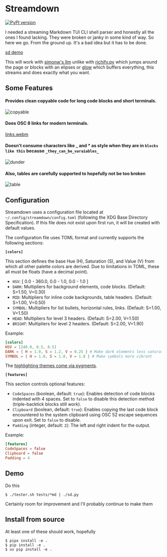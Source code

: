 # Streamdown

[![PyPI version](https://badge.fury.io/py/streamdown.svg)](https://badge.fury.io/py/streamdown)

I needed a streaming Markdown TUI CLI shell parser and honestly all the ones I found lacking. They were broken or janky in some kind of way. So here we go. From the ground up. It's a bad idea but it has to be done.

[sd demo](https://github.com/user-attachments/assets/48dba6fa-2282-4be9-8087-a2ad8e7c7d12)


This will work with [simonw's llm](https://github.com/simonw/llm) unlike with [richify.py](https://github.com/gianlucatruda/richify) which jumps around the page or blocks with an elipses or [glow](https://github.com/charmbracelet/glow) which buffers everything, this streams and does exactly what you want.

## Some Features

#### Provides clean copyable code for long code blocks and short terminals. 
![copyable](https://github.com/user-attachments/assets/7462c278-904c-4dbc-b09d-72254e7e639d)

#### Does OSC 8 links for modern terminals.

[links.webm](https://github.com/user-attachments/assets/a5f71791-7c58-4183-ad3b-309f470c08a3)


#### Doesn't consume characters like _ and * as style when they are in `blocks like this` because `_they_can_be_varaiables_`
![dunder](https://github.com/user-attachments/assets/eb9ab001-3bc7-4e4b-978f-bc00f29c2a41)

#### Also, tables are carefully supported to hopefully not be too broken
![table](https://github.com/user-attachments/assets/265509b1-d910-467a-ac39-f219c128e32d)


## Configuration
Streamdown uses a configuration file located at `~/.config/streamdown/config.toml` (following the XDG Base Directory Specification). If this file does not exist upon first run, it will be created with default values.

The configuration file uses TOML format and currently supports the following sections:

**`[colors]`**

This section defines the base Hue (H), Saturation (S), and Value (V) from which all other palette colors are derived. Due to limitations in TOML, these all must be floats (have a decimal point).

*   `HSV`: [ 0.0 - 360.0, 0.0 - 1.0, 0.0 - 1.0 ] 
*   `DARK`: Multipliers for background elements, code blocks. (Default: S=1.50, V=0.30)
*   `MID`: Multipliers for inline code backgrounds, table headers. (Default: S=1.00, V=0.50)
*   `SYMBOL`: Multipliers for list bullets, horizontal rules, links. (Default: S=1.00, V=1.50)
*   `HEAD`: Multipliers for level 3 headers. (Default: S=2.00, V=1.50)
*   `BRIGHT`: Multipliers for level 2 headers. (Default: S=2.00, V=1.90)

Example:
```toml
[colors]
HSV = [240.0, 0.5, 0.5]
DARK = { H = 1.0, S = 1.2, V = 0.25 } # Make dark elements less saturated and darker
SYMBOL = { H = 1.0, S = 1.8, V = 1.8 } # Make symbols more vibrant
```

The [highlighting themes come via pygments](https://pygments.org/styles/).

**`[features]`**

This section controls optional features:

*   `CodeSpaces` (boolean, default: `true`): Enables detection of code blocks indented with 4 spaces. Set to `false` to disable this detection method (triple-backtick blocks still work).
*   `Clipboard` (boolean, default: `true`): Enables copying the last code block encountered to the system clipboard using OSC 52 escape sequences upon exit. Set to `false` to disable.
*   `Padding` (integer, default: `2`): The left and right indent for the output. 

Example:
```toml
[features]
CodeSpaces = false
Clipboard = false
Padding = 4
```

## Demo
Do this

    $ ./tester.sh tests/*md | ./sd.py

Certainly room for improvement and I'll probably continue to make them

## Install from source
At least one of these should work, hopefully

    $ pipx install -e .
    $ pip install -e .
    $ uv pip install -e . 

